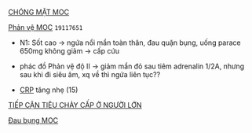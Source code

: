 [CHÓNG MẶT MOC](../100%20Reference%20notes/CH%C3%93NG%20M%E1%BA%B6T%20MOC.md)  
  
[Phản vệ MOC](Ph%E1%BA%A3n%20v%E1%BB%87%20MOC.md) `19117651`  
- N1: Sốt cao -> ngứa nổi mẩn toàn thân, đau quặn bụng, uống parace 650mg không giảm -> cấp cứu  
- phác đồ Phản vệ độ II -> giảm mẩn đỏ sau tiêm adrenalin 1/2A, nhưng sau khi đi siêu âm, xq về thì ngứa liên tục??  
- [CRP](../100%20Reference%20notes/CRP.md) tăng nhẹ (15)  
  
[TIẾP CẬN TIÊU CHẢY CẤP Ở NGƯỜI LỚN](../The%20TRIO/000%20Zettlekasten/UMP/BM%20NHI%E1%BB%84M/TI%E1%BA%BEP%20C%E1%BA%ACN%20TI%C3%8AU%20CH%E1%BA%A2Y%20C%E1%BA%A4P%20%E1%BB%9E%20NG%C6%AF%E1%BB%9CI%20L%E1%BB%9AN.md)  
  
  
[Đau bụng MOC](../000%20MOC/%C4%90au%20b%E1%BB%A5ng%20MOC.md)